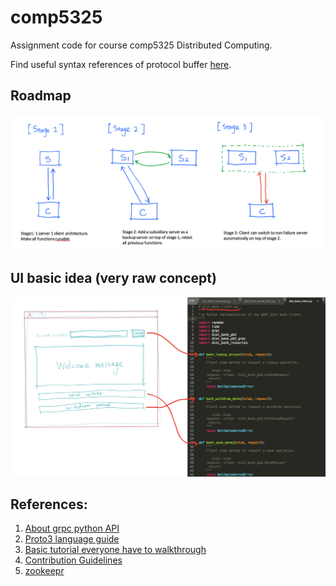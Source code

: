 # comp5325
Assignment code for course comp5325 Distributed Computing.

Find useful syntax references of protocol buffer [here](https://developers.google.com/protocol-buffers/docs/proto3#services).

## Roadmap
![3 stages possible](https://github.com/spencerpomme/comp5325/blob/master/assets/roadmap.png)

## UI basic idea (very raw concept)
![UI buttons](https://github.com/spencerpomme/comp5325/blob/master/assets/user_interface_functions.png)

## References:
1. [About grpc python API](https://grpc.io/grpc/python/)
2. [Proto3 language guide](https://developers.google.com/protocol-buffers/docs/proto3)
3. [Basic tutorial everyone have to walkthrough](https://grpc.io/docs/tutorials/basic/python.html)
4. [Contribution Guidelines](https://github.com/spencerpomme/comp5325/blob/master/CONTRIBUTING.md)
5. [zookeepr](https://zookeeper.apache.org/)
